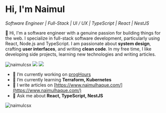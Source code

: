 # Hi, I'm Naimul
*Software Engineer | Full-Stack | UI / UX | TypeScript | React | NestJS*

👋 Hi, I'm a software engineer with a genuine passion for building things for the web. I specialize in full-stack software development, particularly using React, Node.js and TypeScript. I am passionate about **system design**, crafting **user interfaces**, and writing **clean code**. In my free time, I like developing side projects, learning new technologies and writing articles.




<p align="left"> <img src="https://komarev.com/ghpvc/?username=naimulcsx&label=Profile%20views&color=brightgreen&style=flat" alt="naimulcsx" />  <a href="https://github.com/naimulcsx"><img src="https://img.shields.io/github/followers/naimulcsx?style=social" /></a> <a href="https://twitter.com/@naimulcsx"><img src="https://img.shields.io/twitter/follow/naimulcsx?style=social" /> </a> </p>

- 🔭 I’m currently working on [progHours](https://github.com/naimulcsx/progHours)
- 🌱 I’m currently learning **Terraform, Kubernetes**
- 📝 I write articles on [https://www.naimulhaque.com/](https://www.naimulhaque.com/)
- 💬 Ask me about **React, TypeScript, NestJS**


<p><img align="center" src="https://streak-stats.demolab.com/?user=naimulcsx&card_width=500" alt="naimulcsx" /></p>
